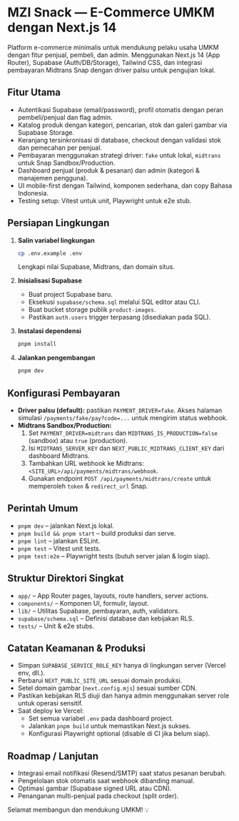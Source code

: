 # MZI Snack — E-Commerce UMKM dengan Next.js 14

Platform e-commerce minimalis untuk mendukung pelaku usaha UMKM dengan fitur penjual, pembeli, dan admin. Menggunakan Next.js 14 (App Router), Supabase (Auth/DB/Storage), Tailwind CSS, dan integrasi pembayaran Midtrans Snap dengan driver palsu untuk pengujian lokal.

## Fitur Utama
- Autentikasi Supabase (email/password), profil otomatis dengan peran pembeli/penjual dan flag admin.
- Katalog produk dengan kategori, pencarian, stok dan galeri gambar via Supabase Storage.
- Keranjang tersinkronisasi di database, checkout dengan validasi stok dan pemecahan per penjual.
- Pembayaran menggunakan strategi driver: `fake` untuk lokal, `midtrans` untuk Snap Sandbox/Production.
- Dashboard penjual (produk & pesanan) dan admin (kategori & manajemen pengguna).
- UI mobile-first dengan Tailwind, komponen sederhana, dan copy Bahasa Indonesia.
- Testing setup: Vitest untuk unit, Playwright untuk e2e stub.

## Persiapan Lingkungan
1. **Salin variabel lingkungan**
   ```bash
   cp .env.example .env
   ```
   Lengkapi nilai Supabase, Midtrans, dan domain situs.

2. **Inisialisasi Supabase**
   - Buat project Supabase baru.
   - Eksekusi `supabase/schema.sql` melalui SQL editor atau CLI.
   - Buat bucket storage publik `product-images`.
   - Pastikan `auth.users` trigger terpasang (disediakan pada SQL).

3. **Instalasi dependensi**
   ```bash
   pnpm install
   ```

4. **Jalankan pengembangan**
   ```bash
   pnpm dev
   ```

## Konfigurasi Pembayaran
- **Driver palsu (default):** pastikan `PAYMENT_DRIVER=fake`. Akses halaman simulasi `/payments/fake/pay?code=...` untuk mengirim status webhook.
- **Midtrans Sandbox/Production:**
  1. Set `PAYMENT_DRIVER=midtrans` dan `MIDTRANS_IS_PRODUCTION=false` (sandbox) atau `true` (production).
  2. Isi `MIDTRANS_SERVER_KEY` dan `NEXT_PUBLIC_MIDTRANS_CLIENT_KEY` dari dashboard Midtrans.
  3. Tambahkan URL webhook ke Midtrans: `<SITE_URL>/api/payments/midtrans/webhook`.
  4. Gunakan endpoint `POST /api/payments/midtrans/create` untuk memperoleh `token` & `redirect_url` Snap.

## Perintah Umum
- `pnpm dev` – jalankan Next.js lokal.
- `pnpm build && pnpm start` – build produksi dan serve.
- `pnpm lint` – jalankan ESLint.
- `pnpm test` – Vitest unit tests.
- `pnpm test:e2e` – Playwright tests (butuh server jalan & login siap).

## Struktur Direktori Singkat
- `app/` – App Router pages, layouts, route handlers, server actions.
- `components/` – Komponen UI, formulir, layout.
- `lib/` – Utilitas Supabase, pembayaran, auth, validators.
- `supabase/schema.sql` – Definisi database dan kebijakan RLS.
- `tests/` – Unit & e2e stubs.

## Catatan Keamanan & Produksi
- Simpan `SUPABASE_SERVICE_ROLE_KEY` hanya di lingkungan server (Vercel env, dll.).
- Perbarui `NEXT_PUBLIC_SITE_URL` sesuai domain produksi.
- Setel domain gambar (`next.config.mjs`) sesuai sumber CDN.
- Pastikan kebijakan RLS diuji dan hanya admin menggunakan server role untuk operasi sensitif.
- Saat deploy ke Vercel:
  - Set semua variabel `.env` pada dashboard project.
  - Jalankan `pnpm build` untuk memastikan Next.js sukses.
  - Konfigurasi Playwright optional (disable di CI jika belum siap).

## Roadmap / Lanjutan
- Integrasi email notifikasi (Resend/SMTP) saat status pesanan berubah.
- Pengelolaan stok otomatis saat webhook dibanding manual.
- Optimasi gambar (Supabase signed URL atau CDN).
- Penanganan multi-penjual pada checkout (split order).

Selamat membangun dan mendukung UMKM! 💡
